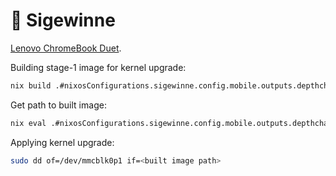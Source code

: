 # 💉 Sigewinne

[Lenovo ChromeBook Duet](https://www.lenovo.com/us/en/p/laptops/lenovo/lenovo-edu-chromebooks/lenovo-chromebook-duet-10/zziczctct1x).

Building stage-1 image for kernel upgrade:

```bash
nix build .#nixosConfigurations.sigewinne.config.mobile.outputs.depthcharge.kpart
```

Get path to built image:

```bash
nix eval .#nixosConfigurations.sigewinne.config.mobile.outputs.depthcharge.kpart.outPath
```

Applying kernel upgrade:

```bash
sudo dd of=/dev/mmcblk0p1 if=<built image path>
```
